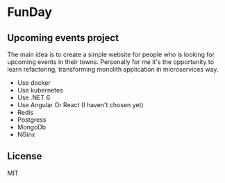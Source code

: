 # FunDay
## Upcoming events project

The main idea is to create a simple website for people who is looking for upcoming events in their towns. Personally for me it's the opportunity to learn refactoring, transforming monolith application in microservices way.

- Use docker
- Use kubernetes
- Use .NET 6
- Use Angular Or React (I haven't chosen yet)
- Redis
- Postgress
- MongoDb
- NGinx

## License

MIT
